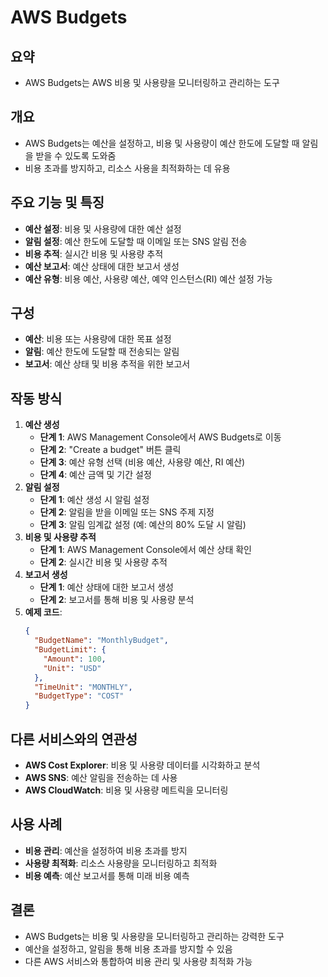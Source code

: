 # AWS Budgets

## 요약
- AWS Budgets는 AWS 비용 및 사용량을 모니터링하고 관리하는 도구

## 개요
- AWS Budgets는 예산을 설정하고, 비용 및 사용량이 예산 한도에 도달할 때 알림을 받을 수 있도록 도와줌
- 비용 초과를 방지하고, 리소스 사용을 최적화하는 데 유용

## 주요 기능 및 특징
- **예산 설정**: 비용 및 사용량에 대한 예산 설정
- **알림 설정**: 예산 한도에 도달할 때 이메일 또는 SNS 알림 전송
- **비용 추적**: 실시간 비용 및 사용량 추적
- **예산 보고서**: 예산 상태에 대한 보고서 생성
- **예산 유형**: 비용 예산, 사용량 예산, 예약 인스턴스(RI) 예산 설정 가능

## 구성
- **예산**: 비용 또는 사용량에 대한 목표 설정
- **알림**: 예산 한도에 도달할 때 전송되는 알림
- **보고서**: 예산 상태 및 비용 추적을 위한 보고서

## 작동 방식
1. **예산 생성**
   - **단계 1**: AWS Management Console에서 AWS Budgets로 이동
   - **단계 2**: "Create a budget" 버튼 클릭
   - **단계 3**: 예산 유형 선택 (비용 예산, 사용량 예산, RI 예산)
   - **단계 4**: 예산 금액 및 기간 설정
2. **알림 설정**
   - **단계 1**: 예산 생성 시 알림 설정
   - **단계 2**: 알림을 받을 이메일 또는 SNS 주제 지정
   - **단계 3**: 알림 임계값 설정 (예: 예산의 80% 도달 시 알림)
3. **비용 및 사용량 추적**
   - **단계 1**: AWS Management Console에서 예산 상태 확인
   - **단계 2**: 실시간 비용 및 사용량 추적
4. **보고서 생성**
   - **단계 1**: 예산 상태에 대한 보고서 생성
   - **단계 2**: 보고서를 통해 비용 및 사용량 분석
5. **예제 코드**:
    ```json
    {
      "BudgetName": "MonthlyBudget",
      "BudgetLimit": {
        "Amount": 100,
        "Unit": "USD"
      },
      "TimeUnit": "MONTHLY",
      "BudgetType": "COST"
    }
    ```

## 다른 서비스와의 연관성
- **AWS Cost Explorer**: 비용 및 사용량 데이터를 시각화하고 분석
- **AWS SNS**: 예산 알림을 전송하는 데 사용
- **AWS CloudWatch**: 비용 및 사용량 메트릭을 모니터링

## 사용 사례
- **비용 관리**: 예산을 설정하여 비용 초과를 방지
- **사용량 최적화**: 리소스 사용량을 모니터링하고 최적화
- **비용 예측**: 예산 보고서를 통해 미래 비용 예측

## 결론
- AWS Budgets는 비용 및 사용량을 모니터링하고 관리하는 강력한 도구
- 예산을 설정하고, 알림을 통해 비용 초과를 방지할 수 있음
- 다른 AWS 서비스와 통합하여 비용 관리 및 사용량 최적화 가능
